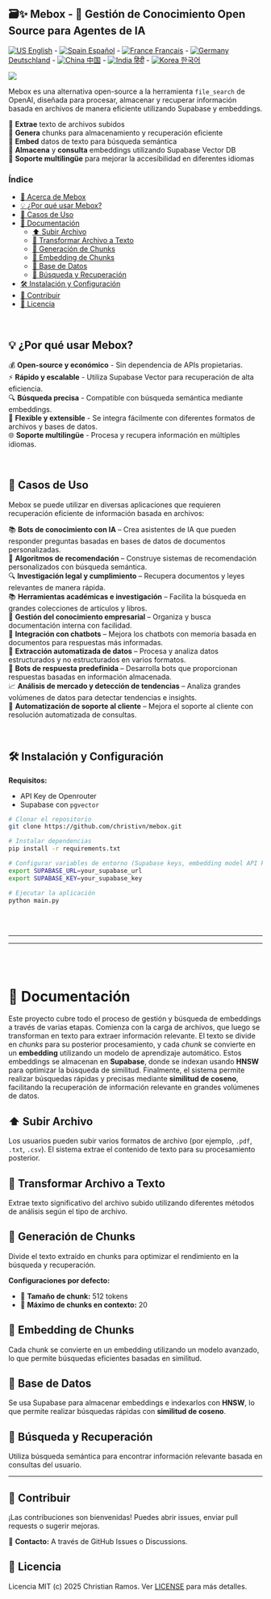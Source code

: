 ## 🗃️✨ Mebox - 🙌 Gestión de Conocimiento Open Source para Agentes de IA

[![US](https://raw.githubusercontent.com/stevenrskelton/flag-icon/master/png/16/country-4x3/us.png "Canada") English](/readme/en.md) -
[![Spain](https://raw.githubusercontent.com/stevenrskelton/flag-icon/master/png/16/country-4x3/es.png "Spain") Español](/readme/es.md) -
[![France](https://raw.githubusercontent.com/stevenrskelton/flag-icon/master/png/16/country-4x3/fr.png "France") Français](/readme/fr.md) -
[![Germany](https://raw.githubusercontent.com/stevenrskelton/flag-icon/master/png/16/country-4x3/de.png "Germany") Deutschland](/readme/de.md) -
[![China](https://raw.githubusercontent.com/stevenrskelton/flag-icon/master/png/16/country-4x3/cn.png "China") 中国](/readme/cn.md) -
[![India](https://raw.githubusercontent.com/stevenrskelton/flag-icon/master/png/16/country-4x3/in.png "China") हिंदी](/readme/in.md) -
[![Korea](https://raw.githubusercontent.com/stevenrskelton/flag-icon/master/png/16/country-4x3/kr.png "Korea") 한국어](/readme/kr.md)

<img src="https://github.com/christivn/mebox/blob/main/img/mebox.jpg?raw=true">

Mebox es una alternativa open-source a la herramienta `file_search` de OpenAI, diseñada para procesar, almacenar y recuperar información basada en archivos de manera eficiente utilizando Supabase y embeddings.

🔹 **Extrae** texto de archivos subidos  
🔹 **Genera** chunks para almacenamiento y recuperación eficiente  
🔹 **Embed** datos de texto para búsqueda semántica  
🔹 **Almacena** y **consulta** embeddings utilizando Supabase Vector DB  
🔹 **Soporte multilingüe** para mejorar la accesibilidad en diferentes idiomas  

### Índice

- [📖 Acerca de Mebox](#-acerca-de-mebox)  
- [💡 ¿Por qué usar Mebox?](#-por-que-usar-mebox)  
- [🔧 Casos de Uso](#-casos-de-uso)  
- [📝 Documentación](#-documentacion)
  - [⬆️ Subir Archivo](#️-subir-archivo)  
  - [📄 Transformar Archivo a Texto](#-transformar-archivo-a-texto)  
  - [🧩 Generación de Chunks](#-generacion-de-chunks)  
  - [🔗 Embedding de Chunks](#-embedding-de-chunks)  
  - [💾 Base de Datos](#-base-de-datos)  
  - [🔎 Búsqueda y Recuperación](#-busqueda-y-recuperacion)  
- [🛠️ Instalación y Configuración](#%EF%B8%8F-instalacion-y-configuracion)  
- [🤝 Contribuir](#-contribuir)  
- [📜 Licencia](#-licencia)  

<br>

## 💡 ¿Por qué usar Mebox?

💰 **Open-source y económico** - Sin dependencia de APIs propietarias.  
⚡ **Rápido y escalable** - Utiliza Supabase Vector para recuperación de alta eficiencia.  
🔍 **Búsqueda precisa** - Compatible con búsqueda semántica mediante embeddings.  
📂 **Flexible y extensible** - Se integra fácilmente con diferentes formatos de archivos y bases de datos.  
🌐 **Soporte multilingüe** - Procesa y recupera información en múltiples idiomas.  

<br>

## 🔧 Casos de Uso

Mebox se puede utilizar en diversas aplicaciones que requieren recuperación eficiente de información basada en archivos:

📚 **Bots de conocimiento con IA** – Crea asistentes de IA que pueden responder preguntas basadas en bases de datos de documentos personalizadas.  
🎯 **Algoritmos de recomendación** – Construye sistemas de recomendación personalizados con búsqueda semántica.  
🔍 **Investigación legal y cumplimiento** – Recupera documentos y leyes relevantes de manera rápida.  
📚 **Herramientas académicas e investigación** – Facilita la búsqueda en grandes colecciones de artículos y libros.  
💼 **Gestión del conocimiento empresarial** – Organiza y busca documentación interna con facilidad.  
🤖 **Integración con chatbots** – Mejora los chatbots con memoria basada en documentos para respuestas más informadas.  
📂 **Extracción automatizada de datos** – Procesa y analiza datos estructurados y no estructurados en varios formatos.  
💬 **Bots de respuesta predefinida** – Desarrolla bots que proporcionan respuestas basadas en información almacenada.  
📈 **Análisis de mercado y detección de tendencias** – Analiza grandes volúmenes de datos para detectar tendencias e insights.  
🏢 **Automatización de soporte al cliente** – Mejora el soporte al cliente con resolución automatizada de consultas.  

<br>

## 🛠️ Instalación y Configuración

**Requisitos:**

- API Key de Openrouter  
- Supabase con `pgvector`  

```bash
# Clonar el repositorio
git clone https://github.com/christivn/mebox.git

# Instalar dependencias
pip install -r requirements.txt

# Configurar variables de entorno (Supabase keys, embedding model API keys, etc.)
export SUPABASE_URL=your_supabase_url
export SUPABASE_KEY=your_supabase_key

# Ejecutar la aplicación
python main.py
```

<br><br>

---
---

<br><br>

# 📝 Documentación

Este proyecto cubre todo el proceso de gestión y búsqueda de embeddings a través de varias etapas. Comienza con la carga de archivos, que luego se transforman en texto para extraer información relevante. El texto se divide en *chunks* para su posterior procesamiento, y cada *chunk* se convierte en un **embedding** utilizando un modelo de aprendizaje automático. Estos embeddings se almacenan en **Supabase**, donde se indexan usando **HNSW** para optimizar la búsqueda de similitud. Finalmente, el sistema permite realizar búsquedas rápidas y precisas mediante **similitud de coseno**, facilitando la recuperación de información relevante en grandes volúmenes de datos.

## ⬆️ Subir Archivo
Los usuarios pueden subir varios formatos de archivo (por ejemplo, `.pdf`, `.txt`, `.csv`). El sistema extrae el contenido de texto para su procesamiento posterior.

## 📄 Transformar Archivo a Texto
Extrae texto significativo del archivo subido utilizando diferentes métodos de análisis según el tipo de archivo.

## 🧩 Generación de Chunks
Divide el texto extraído en chunks para optimizar el rendimiento en la búsqueda y recuperación.

**Configuraciones por defecto:**
- 📏 **Tamaño de chunk:** 512 tokens
- 🔢 **Máximo de chunks en contexto:** 20

## 🔗 Embedding de Chunks
Cada chunk se convierte en un embedding utilizando un modelo avanzado, lo que permite búsquedas eficientes basadas en similitud.

## 💾 Base de Datos
Se usa Supabase para almacenar embeddings e indexarlos con **HNSW**, lo que permite realizar búsquedas rápidas con **similitud de coseno**.

## 🔎 Búsqueda y Recuperación
Utiliza búsqueda semántica para encontrar información relevante basada en consultas del usuario.

---

## 🤝 Contribuir

¡Las contribuciones son bienvenidas! Puedes abrir issues, enviar pull requests o sugerir mejoras.

📩 **Contacto:** A través de GitHub Issues o Discussions.

## 📜 Licencia

Licencia MIT (c) 2025 Christian Ramos. Ver [LICENSE](https://github.com/christivn/mebox/blob/main/LICENSE) para más detalles.
